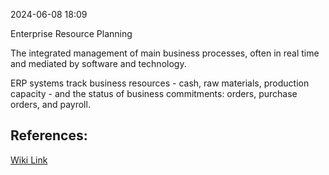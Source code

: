 
2024-06-08 18:09

Enterprise Resource Planning

The integrated management of main business processes, often in real time and mediated by software and technology.

ERP systems track business resources - cash, raw materials, production capacity - and the status of business commitments: orders, purchase orders, and payroll. 

## References:

[Wiki Link](https://en.wikipedia.org/wiki/Enterprise_resource_planning)